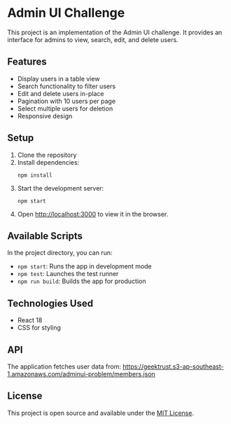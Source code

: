 # Admin UI Challenge

This project is an implementation of the Admin UI challenge. It provides an interface for admins to view, search, edit, and delete users.

## Features

- Display users in a table view
- Search functionality to filter users
- Edit and delete users in-place
- Pagination with 10 users per page
- Select multiple users for deletion
- Responsive design

## Setup

1. Clone the repository
2. Install dependencies:
   ```
   npm install
   ```
3. Start the development server:
   ```
   npm start
   ```
4. Open [http://localhost:3000](http://localhost:3000) to view it in the browser.

## Available Scripts

In the project directory, you can run:

- `npm start`: Runs the app in development mode
- `npm test`: Launches the test runner
- `npm run build`: Builds the app for production

## Technologies Used

- React 18
- CSS for styling

## API

The application fetches user data from:
https://geektrust.s3-ap-southeast-1.amazonaws.com/adminui-problem/members.json

## License

This project is open source and available under the [MIT License](LICENSE).